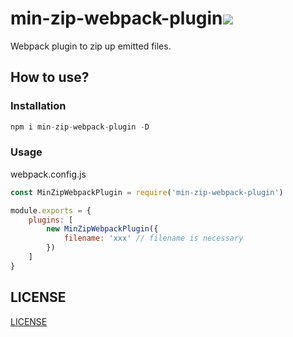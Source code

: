 # min-zip-webpack-plugin![ ](https://travis-ci.org/PCAaron/min-zip-webpack-plugin.svg?branch=master)
Webpack plugin to zip up emitted files.     

## How to use? 

### Installation
```javascript
npm i min-zip-webpack-plugin -D
```

### Usage

webpack.config.js
```javascript
const MinZipWebpackPlugin = require('min-zip-webpack-plugin')

module.exports = {
    plugins: [
        new MinZipWebpackPlugin({
            filename: 'xxx' // filename is necessary
        })
    ]
}
```


## LICENSE

[LICENSE](https://github.com/PCAaron/min-zip-webpack-plugin/blob/master/LICENSE)
